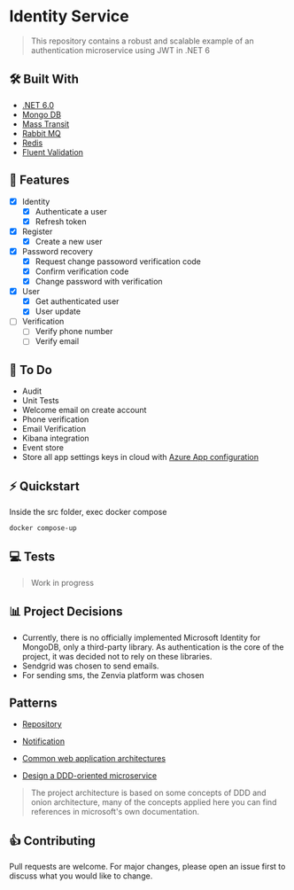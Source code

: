 # Identity Service

> This repository contains a robust and scalable example of an authentication microservice using JWT in .NET 6

## :hammer_and_wrench: Built With
- [.NET 6.0](https://dotnet.microsoft.com/download/dotnet/6.0)
- [Mongo DB](https://www.mongodb.com/)
- [Mass Transit](https://masstransit-project.com/)
- [Rabbit MQ](https://www.rabbitmq.com/)
- [Redis](https://redis.io/)
- [Fluent Validation](https://fluentvalidation.net/)

## 🎯 Features

- [x] Identity
    - [x] Authenticate a user
    - [x] Refresh token
- [x] Register
    - [x] Create a new user
- [x] Password recovery
    - [x] Request change passoword verification code
    - [x] Confirm verification code
    - [x] Change password with verification
- [x] User
    - [x] Get authenticated user
    - [x] User update
- [ ] Verification
    - [ ] Verify phone number
    - [ ] Verify email

## :memo: To Do

- Audit
- Unit Tests
- Welcome email on create account
- Phone verification
- Email Verification
- Kibana integration
- Event store
- Store all app settings keys in cloud with [Azure App configuration]('https://azure.microsoft.com/en-us/services/app-configuration/')

## ⚡️ Quickstart

Inside the src folder, exec docker compose

```bash
docker compose-up
```

## :computer: Tests

> Work in progress

## :bar_chart: Project Decisions

- Currently, there is no officially implemented Microsoft Identity for MongoDB, only a third-party library. As authentication is the core of the project, it was decided not to rely on these libraries.
- Sendgrid was chosen to send emails.
- For sending sms, the Zenvia platform was chosen

## Patterns
- [Repository](https://docs.microsoft.com/en-us/aspnet/mvc/overview/older-versions/getting-started-with-ef-5-using-mvc-4/implementing-the-repository-and-unit-of-work-patterns-in-an-asp-net-mvc-application)

- [Notification](https://martinfowler.com/eaaDev/Notification.html)

- [Common web application architectures](https://docs.microsoft.com/en-us/dotnet/architecture/modern-web-apps-azure/common-web-application-architectures)

- [Design a DDD-oriented microservice](https://docs.microsoft.com/en-us/dotnet/architecture/microservices/microservice-ddd-cqrs-patterns/ddd-oriented-microservice)

> The project architecture is based on some concepts of DDD and onion architecture, many of the concepts applied here you can find references in microsoft's own documentation.

## 👍 Contributing
Pull requests are welcome. For major changes, please open an issue first to discuss what you would like to change.
